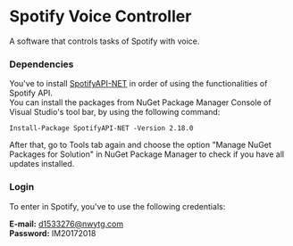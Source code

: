 # Spotify Voice Controller

A software that controls tasks of Spotify with voice.

### Dependencies

You've to install [SpotifyAPI-NET](https://github.com/JohnnyCrazy/SpotifyAPI-NET) in order of using the functionalities of Spotify API.<br /> 
You can install the packages from NuGet Package Manager Console of Visual Studio's tool bar, by using the following command:

```
Install-Package SpotifyAPI-NET -Version 2.18.0
```
After that, go to Tools tab again and choose  the option "Manage NuGet Packages for Solution" in NuGet Package Manager to check if you have all updates installed.

### Login

To enter in Spotify, you've to use the following credentials:

**E-mail:** d1533276@nwytg.com <br>
**Password:** IM20172018
